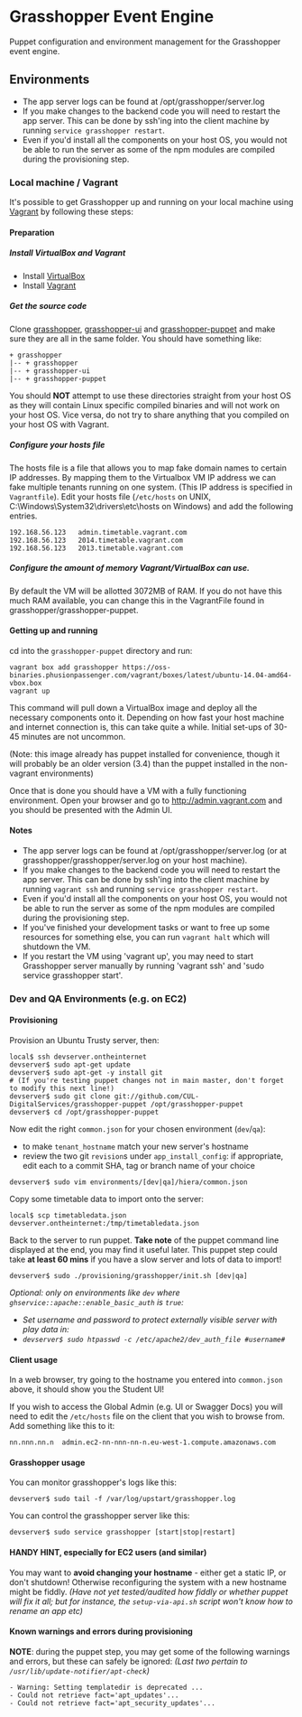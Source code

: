# Grasshopper Event Engine

Puppet configuration and environment management for the Grasshopper event engine.

## Environments

 * The app server logs can be found at /opt/grasshopper/server.log
 * If you make changes to the backend code you will need to restart the app server.
   This can be done by ssh'ing into the client machine by running `service grasshopper restart`.
 * Even if you'd install all the components on your host OS, you would not be
   able to run the server as some of the npm modules are compiled during the
   provisioning step.

### Local machine / Vagrant

It's possible to get Grasshopper up and running on your local machine using
[Vagrant](http://www.vagrantup.com) by following these steps:

#### Preparation

##### Install VirtualBox and Vagrant

* Install [VirtualBox](https://www.virtualbox.org/wiki/Downloads)
* Install [Vagrant](http://downloads.vagrantup.com)

##### Get the source code

Clone [grasshopper](https://github.com/CUL-DigitalServices/grasshopper),
[grasshopper-ui](https://github.com/CUL-DigitalServices/grasshopper-ui) and
[grasshopper-puppet](https://github.com/CUL-DigitalServices/grasshopper-puppet)
and make sure they are all in the same folder. You should have something like:

```
+ grasshopper
|-- + grasshopper
|-- + grasshopper-ui
|-- + grasshopper-puppet
```

You should **NOT** attempt to use these directories straight from your host OS
as they will contain Linux specific compiled binaries and will not work on your
host OS.
Vice versa, do not try to share anything that you compiled on your host OS with
Vagrant.

##### Configure your hosts file

The hosts file is a file that allows you to map fake domain names to certain IP
addresses. By mapping them to the Virtualbox VM IP address we can fake multiple
tenants running on one system. (This IP address is specified in `Vagrantfile`).
Edit your hosts file (`/etc/hosts` on UNIX,
C:\Windows\System32\drivers\etc\hosts on Windows) and add the following entries.

```
192.168.56.123   admin.timetable.vagrant.com
192.168.56.123   2014.timetable.vagrant.com
192.168.56.123   2013.timetable.vagrant.com
```

##### Configure the amount of memory Vagrant/VirtualBox can use.

By default the VM will be allotted 3072MB of RAM. If you do not have this much
RAM available, you can change this in the VagrantFile found in
grasshopper/grasshopper-puppet.

#### Getting up and running

cd into the `grasshopper-puppet` directory and run:

```
vagrant box add grasshopper https://oss-binaries.phusionpassenger.com/vagrant/boxes/latest/ubuntu-14.04-amd64-vbox.box
vagrant up
```

This command will pull down a VirtualBox image and deploy all the necessary
components onto it. Depending on how fast your host machine and internet
connection is, this can take quite a while. Initial set-ups of 30-45 minutes
are not uncommon.

(Note: this image already has puppet installed for convenience, though it will
probably be an older version (3.4) than the puppet installed in the non-vagrant
environments)

Once that is done you should have a VM with a fully functioning environment.
Open your browser and go to http://admin.vagrant.com and you should be presented
with the Admin UI.

#### Notes

 * The app server logs can be found at /opt/grasshopper/server.log (or at
   grasshopper/grasshopper/server.log on your host machine).
 * If you make changes to the backend code you will need to restart the app server.
   This can be done by ssh'ing into the client machine by running `vagrant ssh`
   and running `service grasshopper restart`.
 * Even if you'd install all the components on your host OS, you would not be
   able to run the server as some of the npm modules are compiled during the
   provisioning step.
 * If you've finished your development tasks or want to free up some resources
   for something else, you can run `vagrant halt` which will shutdown the VM.
 * If you restart the VM using 'vagrant up', you may need to start Grasshopper
   server manually by running 'vagrant ssh' and 'sudo service grasshopper start'.


### Dev and QA Environments (e.g. on EC2)

#### Provisioning

Provision an Ubuntu Trusty server, then:
```
local$ ssh devserver.ontheinternet
devserver$ sudo apt-get update
devserver$ sudo apt-get -y install git
# (If you're testing puppet changes not in main master, don't forget to modify this next line!)
devserver$ sudo git clone git://github.com/CUL-DigitalServices/grasshopper-puppet /opt/grasshopper-puppet
devserver$ cd /opt/grasshopper-puppet
```

Now edit the right `common.json` for your chosen environment (`dev`/`qa`):
* to make `tenant_hostname` match your new server's hostname
* review the two git `revision`s under `app_install_config`: if appropriate,
  edit each to a commit SHA, tag or branch name of your choice

`devserver$ sudo vim environments/[dev|qa]/hiera/common.json`

Copy some timetable data to import onto the server:

`local$ scp timetabledata.json devserver.ontheinternet:/tmp/timetabledata.json`

Back to the server to run puppet. **Take note** of the puppet command line
displayed at the end, you may find it useful later. This puppet step could take
**at least 60 mins** if you have a slow server and lots of data to import!

`devserver$ sudo ./provisioning/grasshopper/init.sh [dev|qa]`

*Optional: only on environments like `dev` where `ghservice::apache::enable_basic_auth` is `true`:*
* *Set username and password to protect externally visible server with play data in:*
* *`devserver$ sudo htpasswd -c /etc/apache2/dev_auth_file #username#`*

#### Client usage

In a web browser, try going to the hostname you entered into `common.json` above, 
it should show you the Student UI!

If you wish to access the Global Admin (e.g. UI or Swagger Docs) you will need
to edit the `/etc/hosts` file on the client that you wish to browse from. Add
something like this to it:

`nn.nnn.nn.n  admin.ec2-nn-nnn-nn-n.eu-west-1.compute.amazonaws.com`

#### Grasshopper usage

You can monitor grasshopper's logs like this:

`devserver$ sudo tail -f /var/log/upstart/grasshopper.log`

You can control the grasshopper server like this:

`devserver$ sudo service grasshopper [start|stop|restart]`

#### HANDY HINT, especially for EC2 users (and similar)

You may want to **avoid changing your hostname** - either get a static IP, or
don't shutdown! Otherwise reconfiguring the system with a new hostname might be
fiddly.
*(Have not yet tested/audited how fiddly or whether puppet will fix it all;
but for instance, the `setup-via-api.sh` script won't know how to rename an app etc)*

#### Known warnings and errors during provisioning

**NOTE**: during the puppet step, you may get some of the following warnings and
errors, but these can safely be ignored: *(Last two pertain to
`/usr/lib/update-notifier/apt-check`)*

```
- Warning: Setting templatedir is deprecated ...
- Could not retrieve fact='apt_updates'...
- Could not retrieve fact='apt_security_updates'...
```


